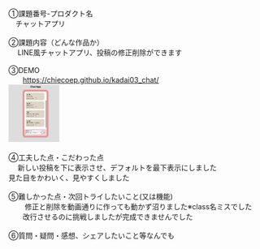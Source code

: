 ①課題番号-プロダクト名<br>
　チャットアプリ<br>
<br>
②課題内容（どんな作品か）<br>
　 LINE風チャットアプリ、投稿の修正削除ができます<br>
<br>
③DEMO<br>
　　https://chiecoep.github.io/kadai03_chat/<br>
    <img src="demo.jpg" width="100px"><br>
<br>
④工夫した点・こだわった点<br>
　  新しい投稿を下に表示させ、デフォルトを最下表示にしました<br>
    見た目をかわいく、見やすくしました<br>
<br>
⑤難しかった点・次回トライしたいこと(又は機能)<br>
　 　修正と削除を動画通りに作っても動かず沼りました※class名ミスでした<br>
　　改行させるのに挑戦しましたが完成できませんでした<br>
<br>
⑥質問・疑問・感想、シェアしたいこと等なんでも<br>

